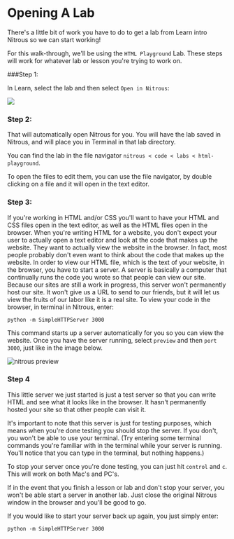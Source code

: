 # Opening A Lab

There's a little bit of work you have to do to get a lab from Learn intro Nitrous so we can start working!

For this walk-through, we'll be using the `HTML Playground` Lab. These steps will work for whatever lab or lesson you're trying to work on.

###Step 1:

In Learn, select the lab and then select `Open in Nitrous`:

<img src="https://s3.amazonaws.com/after-school-assets/open-in-nitrous.png">


### Step 2:

That will automatically open Nitrous for you. You will have the lab saved in Nitrous, and will place you in Terminal in that lab directory.

You can find the lab in the file navigator `nitrous < code < labs < html-playground`.

To open the files to edit them, you can use the file navigator, by double clicking on a file and it will open in the text editor.

### Step 3:

If you're working in HTML and/or CSS you'll want to have your HTML and CSS files open in the text editor, as well as the HTML files open in the browser. When you're writing HTML for a website, you don't expect your user to actually open a text editor and look at the code that makes up the website. They want to actually view the website in the browser. In fact, most people probably don't even want to think about the code that makes up the website. In order to view our HTML file, which is the text of your website, in the browser, you have to start a server. A server is basically a computer that continually runs the code you wrote so that people can view our site. Because our sites are still a work in progress, this server won't permanently host our site. It won't give us a URL to send to our friends, but it will let us view the fruits of our labor like it is a real site. To view your code in the browser, in terminal in Nitrous, enter:

```
python -m SimpleHTTPServer 3000
```

This command starts up a server automatically for you so you can view the website. Once you have the server running, select `preview` and then `port 3000`, just like in the image below.

<img src="https://s3.amazonaws.com/after-school-assets/nitrous-preview.png" alt="nitrous preview">

### Step 4

This little server we just started is just a test server so that you can write HTML and see what it looks like in the browser. It hasn't permanently hosted your site so that other people can visit it.

It's important to note that this server is just for testing purposes, which means when you're done testing you should stop the server. If you don't, you won't be able to use your terminal. (Try entering some terminal commands you're familiar with in the terminal while your server is running. You'll notice that you can type in the terminal, but nothing happens.)

To stop your server once you're done testing, you can just hit `control` and `c`. This will work on both Mac's and PC's. 

If in the event that you finish a lesson or lab and don't stop your server, you won't be able start a server in another lab. Just close the original Nitrous window in the browser and you'll be good to go.

If you would like to start your server back up again, you just simply enter:

```
python -m SimpleHTTPServer 3000
``` 
